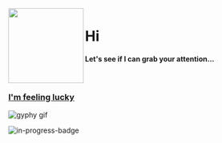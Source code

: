 <img align="left" height="150" src="https://user-images.githubusercontent.com/5083214/156877684-70d66b18-8bc3-46c2-8979-c2725767fd69.gif">

# Hi
#### Let's see if I can grab your attention...

<br/>

### [I'm feeling lucky](https://fct5mvs0s5.execute-api.us-east-2.amazonaws.com)
![gyphy gif](https://media2.giphy.com/media/3og0IIF72FC7XmKv0Q/giphy.gif?cid=bfae7322wk4ypar2vwf75e3cemzphspq9d8yxfi1qrr7v24x&rid=giphy.gif&ct=g)

![in-progress-badge](https://img.shields.io/badge/IN-PROGRESS-brightgreen)

